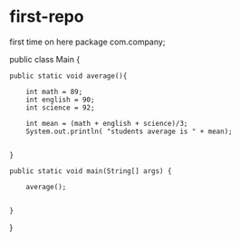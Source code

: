 # first-repo
first time on here 
package com.company;

public class Main {

    public static void average(){

        int math = 89;
        int english = 90;
        int science = 92;

        int mean = (math + english + science)/3;
        System.out.println( "students average is " + mean);


    }

    public static void main(String[] args) {

        average();


    }
}
